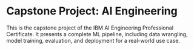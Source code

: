# Capstone Project: AI Engineering

This is the capstone project of the IBM AI Engineering Professional Certificate. It presents a complete ML pipeline, including data wrangling, model training, evaluation, and deployment for a real-world use case.
